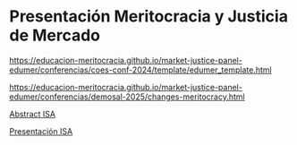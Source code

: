 # Presentación Meritocracia y Justicia de Mercado

https://educacion-meritocracia.github.io/market-justice-panel-edumer/conferencias/coes-conf-2024/template/edumer_template.html 


https://educacion-meritocracia.github.io/market-justice-panel-edumer/conferencias/demosal-2025/changes-meritocracy.html 


[Abstract ISA](https://isaconf.confex.com/isaconf/forum2025/meetingapp.cgi/Paper/158321)

[Presentación ISA](https://educacion-meritocracia.github.io/market-justice-panel-edumer/conferencias/isa-2025/isa-2025.html#/meritocracy-and-redistributive-preferences-at-school-level-in-chile)
